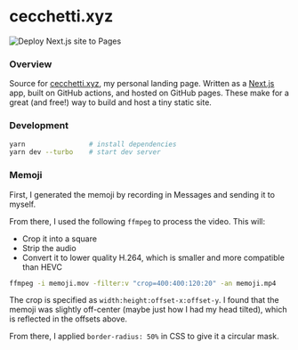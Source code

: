 # cecchetti.xyz

![Deploy Next.js site to Pages](https://github.com/lightningboltemoji/cecchetti.xyz/actions/workflows/nextjs.yml/badge.svg)

### Overview

Source for [cecchetti.xyz](https://cecchetti.xyz), my personal landing page. Written as a [Next.js](https://nextjs.org/) app, built on GitHub actions, and hosted on GitHub pages. These make for a great (and free!) way to build and host a tiny static site.

### Development

```bash
yarn                # install dependencies
yarn dev --turbo    # start dev server
```

### Memoji

First, I generated the memoji by recording in Messages and sending it to myself.

From there, I used the following `ffmpeg` to process the video. This will:

- Crop it into a square
- Strip the audio
- Convert it to lower quality H.264, which is smaller and more compatible than HEVC

```bash
ffmpeg -i memoji.mov -filter:v "crop=400:400:120:20" -an memoji.mp4
```

The crop is specified as `width:height:offset-x:offset-y`. I found that the memoji was slightly off-center (maybe just how I had my head tilted), which is reflected in the offsets above.

From there, I applied `border-radius: 50%` in CSS to give it a circular mask.
